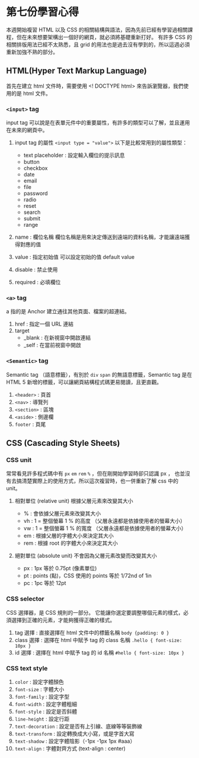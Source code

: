 # 第七份學習心得

本週開始複習 HTML 以及 CSS 的相關結構與語法，因為先前已經有學習過相關課程，但在未來想要架構出一個好的網頁，就必須將基礎重新打好。
有許多 CSS 的相關排版用法已經不太熟悉，且 grid 的用法也是過去沒有學到的，所以這週必須重新加強不熟的部分。

## HTML(Hyper Text Markup Language)

首先在建立 html 文件時，需要使用 <! DOCTYPE html> 來告訴瀏覽器，我們使用的是 html 文件。

### `<input>` tag

input tag 可以說是在表單元件中的重要屬性，有許多的類型可以了解，並且運用在未來的網頁中。

1. input tag 的屬性 `<input type = "value">`
   以下是比較常用到的屬性類型：

   - text
     placeholder : 設定輸入欄位的提示訊息
   - button
   - checkbox
   - date
   - email
   - file
   - password
   - radio
   - reset
   - search
   - submit
   - range

2. name : 欄位名稱
   欄位名稱是用來決定傳送到遠端的資料名稱，才能讓遠端獲得對應的值

3. value : 指定初始值
   可以設定初始的值 default value

4. disable : 禁止使用
5. required : 必填欄位

### `<a>` tag

a 指的是 Anchor 建立通往其他頁面、檔案的超連結。

1. href : 指定一個 URL 連結
2. target
   - \_blank : 在新視窗中開啟連結
   - \_self : 在當前視窗中開啟

### `<Semantic>` tag

Semantic tag （語意標籤），有別於 `div` `span` 的無語意標籤，Semantic tag 是在 HTML 5 新增的標籤，可以讓網頁結構程式碼更易閱讀，且更直觀。

1. `<header>` : 頁首
2. `<nav>` : 導覽列
3. `<section>` : 區塊
4. `<aside>` : 側邊欄
5. `footer` : 頁尾

## CSS (Cascading Style Sheets)

### CSS unit

常常看見許多程式碼中有 `px` `em` `rem` `%` ，但在剛開始學習時卻只認識 px ， 也並沒有去搞清楚實際上的使用方式，所以這次複習時，也一併重新了解 css 中的 unit。

1. 相對單位 (relative unit)
   根據父層元素來改變其大小

   - % : 會依據父層元素來改變其大小
   - vh : 1 = 整個螢幕 1 % 的高度 （父層永遠都是依據使用者的螢幕大小）
   - vw : 1 = 整個螢幕 1 % 的寬度 （父層永遠都是依據使用者的螢幕大小）
   - em : 根據父層的字體大小來決定其大小
   - rem : 根據 root 的字體大小來決定其大小

2. 絕對單位 (absolute unit)
   不會因為父層元素改變而改變其大小

   - px : 1px 等於 0.75pt (像素單位)
   - pt : points (點)，CSS 使用的 points 等於 1/72nd of 1in
   - pc : 1pc 等於 12pt

### CSS selector

CSS 選擇器，是 CSS 規則的一部分。
它能讓你選定要調整哪個元素的樣式，必須選擇到正確的元素，才能夠獲得正確的樣式。

1. tag 選擇 : 直接選擇在 html 文件中的標籤名稱
   `body {padding: 0 }`
2. class 選擇 : 選擇在 html 中賦予 tag 的 class 名稱
   `.hello { font-size: 10px }`
3. id 選擇 : 選擇在 html 中賦予 tag 的 id 名稱
   `#hello { font-size: 10px }`

### CSS text style

1. `color` : 設定字體顏色
2. `font-size` : 字體大小
3. `font-family` : 設定字型
4. `font-width` : 設定字體粗細
5. `font-style` : 設定是否斜體
6. `line-height` : 設定行距
7. `text-decoration` : 設定是否有上引線、底線等等裝飾線
8. `text-transform` : 設定轉換成大小寫，或是字首大寫
9. `text-shadow` : 設定字體陰影（-1px -1px 1px #aaa）
10. `text-align` : 字體對齊方式 (text-align : center)
